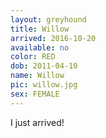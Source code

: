 ```yaml
---
layout: greyhound
title: Willow
arrived: 2016-10-20
available: no
color: RED
dob: 2011-04-10
name: Willow
pic: willow.jpg
sex: FEMALE
---
```


I just arrived!
